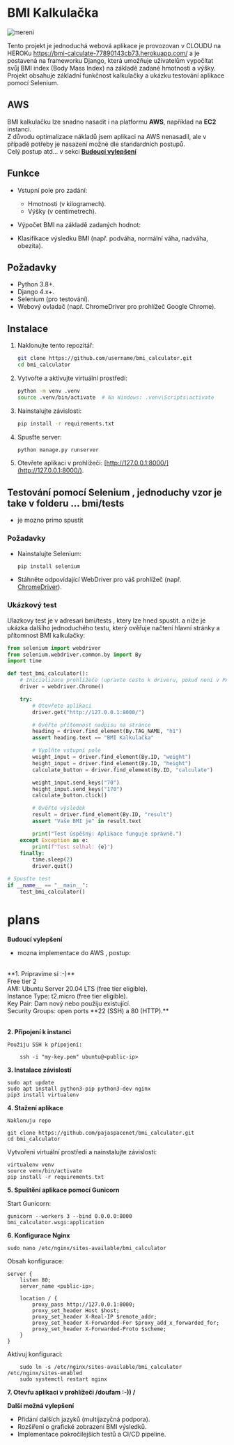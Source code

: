 # BMI Kalkulačka
![mereni](https://github.com/user-attachments/assets/157343f5-380f-4d57-aceb-78e0e7ea6829)





Tento projekt je jednoduchá webová aplikace  je provozovan v CLOUDU na HEROKu https://bmi-calculate-77890143cb73.herokuapp.com/ a je  postavená na frameworku Django, která umožňuje uživatelům vypočítat svůj BMI index (Body Mass Index) na základě zadané hmotnosti a výšky. Projekt obsahuje základní funkčnost kalkulačky a ukázku testování aplikace pomocí Selenium.

##  AWS 
 BMI kalkulačku lze snadno nasadit i na platformu **AWS**, například na **EC2** instanci. <br>
 Z důvodu optimalizace nákladů jsem aplikaci na AWS nenasadil, ale v případě potřeby je nasazení možné dle standardních postupů.<br>
Celý postup atd... v sekci  **[Budoucí vylepšení](#plans)**



## Funkce

- Vstupní pole pro zadání:
  - Hmotnosti (v kilogramech).
  - Výšky (v centimetrech).
- Výpočet BMI na základě zadaných hodnot:


- Klasifikace výsledku BMI (např. podváha, normální váha, nadváha, obezita).

## Požadavky

- Python 3.8+.
- Django 4.x+.
- Selenium (pro testování).
- Webový ovladač (např. ChromeDriver pro prohlížeč Google Chrome).

## Instalace

1. Naklonujte tento repozitář:
   ```bash
   git clone https://github.com/username/bmi_calculator.git
   cd bmi_calculator
   ```

2. Vytvořte a aktivujte virtuální prostředí:
   ```bash
   python -m venv .venv
   source .venv/bin/activate  # Na Windows: .venv\Scripts\activate
   ```

3. Nainstalujte závislosti:
   ```bash
   pip install -r requirements.txt
   ```

4. Spusťte server:
   ```bash
   python manage.py runserver
   ```

5. Otevřete aplikaci v prohlížeči: [http://127.0.0.1:8000/](http://127.0.0.1:8000/).

## Testování pomocí Selenium , jednoduchy vzor je take v folderu ... bmi/tests
- je mozno primo spustit

### Požadavky
- Nainstalujte Selenium:
  ```bash
  pip install selenium
  ```
- Stáhněte odpovídající WebDriver pro váš prohlížeč (např. [ChromeDriver](https://sites.google.com/chromium.org/driver/)).

### Ukázkový test
Ulazkovy test je v adresari bmi/tests  , ktery lze hned spustit.
a níže  je ukázka dalšího jednoduchého testu, který ověřuje načtení hlavní stránky a přítomnost BMI kalkulačky:

```python
from selenium import webdriver
from selenium.webdriver.common.by import By
import time

def test_bmi_calculator():
    # Inicializace prohlížeče (upravte cestu k driveru, pokud není v PATH)
    driver = webdriver.Chrome()

    try:
        # Otevřete aplikaci
        driver.get("http://127.0.0.1:8000/")

        # Ověřte přítomnost nadpisu na stránce
        heading = driver.find_element(By.TAG_NAME, "h1")
        assert heading.text == "BMI Kalkulačka"

        # Vyplňte vstupní pole
        weight_input = driver.find_element(By.ID, "weight")
        height_input = driver.find_element(By.ID, "height")
        calculate_button = driver.find_element(By.ID, "calculate")

        weight_input.send_keys("70")
        height_input.send_keys("170")
        calculate_button.click()

        # Ověřte výsledek
        result = driver.find_element(By.ID, "result")
        assert "Vaše BMI je" in result.text

        print("Test úspěšný: Aplikace funguje správně.")
    except Exception as e:
        print(f"Test selhal: {e}")
    finally:
        time.sleep(2)
        driver.quit()

# Spusťte test
if __name__ == "__main__":
    test_bmi_calculator()
```





# plans
**Budoucí vylepšení**
- mozna implementace do AWS , postup:
<br>
**1. Pripravime si :-)** <br> 
   Free tier 2<br>
        AMI: Ubuntu Server 20.04 LTS (free tier eligible).<br>
        Instance Type: t2.micro (free tier eligible).<br>
        Key Pair: Dam nový nebo použiju existující.<br>
        Security Groups: open ports **22 (SSH) a 80 (HTTP).**<br><br>
    

**2. Připojení k instanci**

    Použiju SSH k připojení:
```
    ssh -i "my-key.pem" ubuntu@<public-ip>
```
**3. Instalace závislostí**
```
sudo apt update
sudo apt install python3-pip python3-dev nginx 
pip3 install virtualenv
```
**4. Stažení aplikace**

    Naklonuju repo
```
git clone https://github.com/pajaspacenet/bmi_calculator.git
cd bmi_calculator
```

Vytvořeni virtuální prostředí a nainstalujte závislosti:

    virtualenv venv
    source venv/bin/activate
    pip install -r requirements.txt

**5. Spuštění aplikace pomocí Gunicorn**

Start Gunicorn:
```
gunicorn --workers 3 --bind 0.0.0.0:8000 bmi_calculator.wsgi:application
```

**6. Konfigurace Nginx**
```
sudo nano /etc/nginx/sites-available/bmi_calculator
```
Obsah konfigurace:

```
server {
    listen 80;
    server_name <public-ip>;

    location / {
        proxy_pass http://127.0.0.1:8000;
        proxy_set_header Host $host;
        proxy_set_header X-Real-IP $remote_addr;
        proxy_set_header X-Forwarded-For $proxy_add_x_forwarded_for;
        proxy_set_header X-Forwarded-Proto $scheme;
    }
}
```
Aktivuj konfiguraci:
```
    sudo ln -s /etc/nginx/sites-available/bmi_calculator /etc/nginx/sites-enabled
    sudo systemctl restart nginx
```

**7. Otevřu  aplikaci v prohlížeči /doufam :-)) /**

    

**Další možná vylepšení**
- Přidání dalších jazyků (multijazyčná podpora).
- Rozšíření o grafické zobrazení BMI výsledků.
- Implementace pokročilejších testů a CI/CD pipeline.
